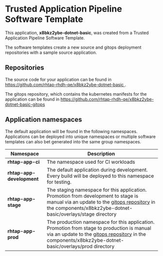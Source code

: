 # Trusted Application Pipeline Software Template

This application, **x8bkz2ybe-dotnet-basic**, was created from a Trusted Application Pipeline Software Template.

The software templates create a new source and gitops deployment repositories with a sample source application. 

## Repositories

The source code for your application can be found in [https://github.com/rhtap-rhdh-qe/x8bkz2ybe-dotnet-basic ](https://github.com/rhtap-rhdh-qe/x8bkz2ybe-dotnet-basic ).
 
The gitops repository, which contains the kubernetes manifests for the application can be found in 
[https://github.com/rhtap-rhdh-qe/x8bkz2ybe-dotnet-basic-gitops ](https://github.com/rhtap-rhdh-qe/x8bkz2ybe-dotnet-basic-gitops ) 

## Application namespaces 

The default application will be found in the following namespaces. Applications can be deployed into unique namespaces or multiple software templates can also bet generated into the same group namespaces.  

|  Namespace   |  Description   |  
| -------- | -------- |
| **rhtap-app-ci** | The namespace used for CI workloads |
| **rhtap-app-development** | The default application during development. Every build will be deployed to this namespace for testing. |
| **rhtap-app-stage** | The staging namespace for this application. Promotion from development to stage is manual via an update to the [gitops repository](https://github.com/rhtap-rhdh-qe/x8bkz2ybe-dotnet-basic-gitops ) in the components/x8bkz2ybe-dotnet-basic/overlays/stage directory |
| **rhtap-app-prod** | The production namespace for this application. Promotion from stage to production is manual via an update to the [gitops repository](https://github.com/rhtap-rhdh-qe/x8bkz2ybe-dotnet-basic-gitops ) in the components/x8bkz2ybe-dotnet-basic/overlays/prod directory |